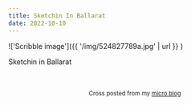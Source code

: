 ```yaml
---
title: Sketchin In Ballarat
date: 2022-10-10
---
```

!['Scribble image']({{ '/img/524827789a.jpg' | url }} )
<br>
<p>Sketchin in Ballarat</p>

<br>
<br>
<center><small>Cross posted from my <a href='http://micro.blog/joshnicholas'>micro blog</a></small></center>
<br>
    